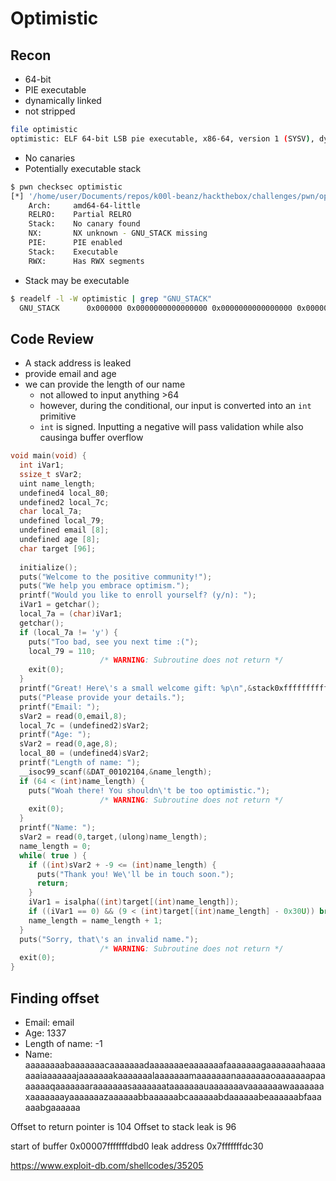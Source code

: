 # Optimistic

## Recon


- 64-bit
- PIE executable
- dynamically linked
- not stripped
```bash
file optimistic
optimistic: ELF 64-bit LSB pie executable, x86-64, version 1 (SYSV), dynamically linked, interpreter /lib64/ld-linux-x86-64.so.2, BuildID[sha1]=24f4b065a2eab20657772e85de2af83b2f6fe8b1, for GNU/Linux 3.2.0, not stripped
```

- No canaries
- Potentially executable stack
```bash
$ pwn checksec optimistic
[*] '/home/user/Documents/repos/k00l-beanz/hackthebox/challenges/pwn/optimistic/optimistic'
    Arch:     amd64-64-little
    RELRO:    Partial RELRO
    Stack:    No canary found
    NX:       NX unknown - GNU_STACK missing
    PIE:      PIE enabled
    Stack:    Executable
    RWX:      Has RWX segments
```

- Stack may be executable
```bash
$ readelf -l -W optimistic | grep "GNU_STACK"
  GNU_STACK      0x000000 0x0000000000000000 0x0000000000000000 0x000000 0x000000 RWE 0x10
```

## Code Review

- A stack address is leaked 
- provide email and age
- we can provide the length of our name
    - not allowed to input anything >64
    - however, during the conditional, our input is converted into an `int` primitive
    - `int` is signed. Inputting a negative will pass validation while also causinga buffer overflow
```c
void main(void) {
  int iVar1;
  ssize_t sVar2;
  uint name_length;
  undefined4 local_80;
  undefined2 local_7c;
  char local_7a;
  undefined local_79;
  undefined email [8];
  undefined age [8];
  char target [96];
  
  initialize();
  puts("Welcome to the positive community!");
  puts("We help you embrace optimism.");
  printf("Would you like to enroll yourself? (y/n): ");
  iVar1 = getchar();
  local_7a = (char)iVar1;
  getchar();
  if (local_7a != 'y') {
    puts("Too bad, see you next time :(");
    local_79 = 110;
                    /* WARNING: Subroutine does not return */
    exit(0);
  }
  printf("Great! Here\'s a small welcome gift: %p\n",&stack0xfffffffffffffff8);
  puts("Please provide your details.");
  printf("Email: ");
  sVar2 = read(0,email,8);
  local_7c = (undefined2)sVar2;
  printf("Age: ");
  sVar2 = read(0,age,8);
  local_80 = (undefined4)sVar2;
  printf("Length of name: ");
  __isoc99_scanf(&DAT_00102104,&name_length);
  if (64 < (int)name_length) {
    puts("Woah there! You shouldn\'t be too optimistic.");
                    /* WARNING: Subroutine does not return */
    exit(0);
  }
  printf("Name: ");
  sVar2 = read(0,target,(ulong)name_length);
  name_length = 0;
  while( true ) {
    if ((int)sVar2 + -9 <= (int)name_length) {
      puts("Thank you! We\'ll be in touch soon.");
      return;
    }
    iVar1 = isalpha((int)target[(int)name_length]);
    if ((iVar1 == 0) && (9 < (int)target[(int)name_length] - 0x30U)) break;
    name_length = name_length + 1;
  }
  puts("Sorry, that\'s an invalid name.");
                    /* WARNING: Subroutine does not return */
  exit(0);
}
```


## Finding offset

- Email: email
- Age: 1337
- Length of name: -1
- Name: aaaaaaaabaaaaaaacaaaaaaadaaaaaaaeaaaaaaafaaaaaaagaaaaaaahaaaaaaaiaaaaaaajaaaaaaakaaaaaaalaaaaaaamaaaaaaanaaaaaaaoaaaaaaapaaaaaaaqaaaaaaaraaaaaaasaaaaaaataaaaaaauaaaaaaavaaaaaaawaaaaaaaxaaaaaaayaaaaaaazaaaaaabbaaaaaabcaaaaaabdaaaaaabeaaaaaabfaaaaaabgaaaaaa

Offset to return pointer is 104
Offset to stack leak is 96

start of buffer 0x00007fffffffdbd0
leak address 0x7fffffffdc30

https://www.exploit-db.com/shellcodes/35205